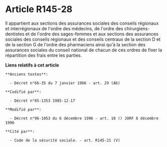 # Article R145-28

Il appartient aux sections des assurances sociales des conseils régionaux et interrégionaux de l'ordre des médecins, de
l'ordre des chirurgiens-dentistes et de l'ordre des sages-femmes et aux sections des assurances sociales des conseils
régionaux et des conseils centraux de la section D et de la section G de l'ordre des pharmaciens ainsi qu'à la section des
assurances sociales du conseil national de chacun de ces ordres de fixer la répartition des frais entre les parties.

**Liens relatifs à cet article**

	**Anciens textes**:

	  - Décret n°66-35 du 7 janvier 1966 - art. 29 (Ab)

	**Codifié par**:

	  - Décret n°85-1353 1985-12-17

	**Modifié par**:

	  - Décret n°96-1053 du 6 décembre 1996 - art. 10 () JORF 8 décembre 1996

	**Cité par**:

	  - Code de la sécurité sociale. - art. R145-21 (V)

